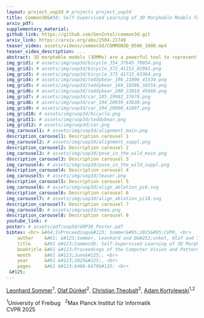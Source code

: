 ```yaml
---
layout: project_uop3d # projects project_uop3d
title: Common3D&#58; Self-Supervised Learning of 3D Morphable Models for Common Objects in Neural Feature Space
arxiv_pdf: 
supplementary_material:
github_link: https://github.com/GenIntel/common3d.git
arxiv_link: https://arxiv.org/abs/2504.21749
teaser_video: assets/videos/common3d/COMMON3D_0506_1080.mp4
teaser_video_description: ...
abstract: 3D morphable models (3DMMs) are a powerful tool to represent the possible shapes and appearances of an object category. Given a single test image, 3DMMs can be used to solve various tasks, such as predicting the 3D shape, pose, semantic correspondence, and instance segmentation of an object. Unfortunately, 3DMMs are only available for very few object categories that are of particular interest, like faces or human bodies, as they require a demanding 3D data acquisition and category-specific training process. In contrast, we introduce a new method, Common3D, that learns 3DMMs of common objects in a fully self-supervised manner from a collection of object-centric videos. For this purpose, our model represents objects as a learned 3D template mesh and a deformation field that is parameterized as an image-conditioned neural network. Different from prior works, Common3D represents the object appearance with neural features instead of RGB colors, which enables the learning of more generalizable representations through an abstraction from pixel intensities. Importantly, we train the appearance features using a contrastive objective by exploiting the correspondences defined through the deformable template mesh. This leads to higher quality correspondence features compared to related works and a significantly improved model performance at estimating 3D object pose and semantic correspondence. Common3D is the first completely self-supervised method that can solve various vision tasks in a zero-shot manner.
img_grid1: # assets/img/uop3d/bicycle_354_37645_70054.png
img_grid2: # assets/img/uop3d/bicycle_372_41153_81941.png
img_grid3: # assets/img/uop3d/bicycle_373_41715_83384.png
img_grid4: # assets/img/uop3d/teddybear_196_21096_41534.png
img_grid5: # assets/img/uop3d/teddybear_169_18386_34554.png
img_grid6: # assets/img/uop3d/teddybear_208_22018_45660.png
img_grid7: # assets/img/uop3d/car_185_19982_37678.png
img_grid8: # assets/img/uop3d/car_194_20939_43630.png
img_grid9: # assets/img/uop3d/car_194_20900_41097.png
img_grid10: # assets/img/uop3d/bicycle.png
img_grid11: # assets/img/uop3d/teddybear.png
img_grid12: # assets/img/uop3d/car.png
img_carousel1: # assets/img/uop3d/alignment_main.png
description_carousel1: Description carousel 1
img_carousel2: # assets/img/uop3d/alignment_suppl.png
description_carousel2: Description carousel 2
img_carousel3: # assets/img/uop3d/pose_in_the_wild_main.png
description_carousel3: Description carousel 3
img_carousel4: # assets/img/uop3d/pose_in_the_wild_suppl.png
description_carousel4: Description carousel 4
img_carousel5: # assets/img/uop3d/teaser.png
description_carousel5: Description carousel 5
img_carousel6: # assets/img/uop3d/align_ablation_pi6.svg
description_carousel6: Description carousel 6
img_carousel7: # assets/img/uop3d/align_ablation_pi18.svg
description_carousel7: Description carousel 7
img_carousel8: # assets/img/uop3d/nemo.png
description_carousel8: Description carousel 8
youtube_link: # 
poster: # assets/pdf/uop3d/UOP3D_Poster.pdf
bibtex: <br> &#64;InProceedings&#123; Sommer&#95;2025&#95;CVPR, <br>
    author    &#61; &#123;Sommer, Leonhard and D&#252;unkel, Olaf and Theobalt, Christian and Kortylewski, Adam&#125;, <br>
    title     &#61 &#123;Common3D: Self-Supervised Learning of 3D Morphable Models for Common Objects in Neural Feature Space&#125;, <br>
    booktitle &#61 &#123;Proceedings of the Computer Vision and Pattern Recognition Conference (CVPR)&#125;, <br>
    month     &#61 &#123;June&#125;, <br>
    year      &#61 &#123;2025&#125;, <br>
    pages     &#61 &#123;6468-6479&#125; <br>
 &#125;
---
```


[Leonhard Sommer](https://github.com/limpbot)<sup>1</sup>, [Olaf Dünkel](https://odunkel.github.io)<sup>2</sup>, [Christian Theobalt](https://www.via-center.science)<sup>2</sup>, [Adam Kortylewski](https://genintel.mpi-inf.mpg.de)<sup>1,2</sup>

<title>Common3D</title>
<div class="is-size-5 publication-authors">
<span class="author-block">
<sup>1</sup>University of Freibug &nbsp;
<sup>2</sup>Max Planck Institut für Informatik
<br>
CVPR 2025</span>

<!-- <span class="eql-cntrb"><small><br><sup>*</sup>Indicates Equal Contribution</small></span> -->
</div>
